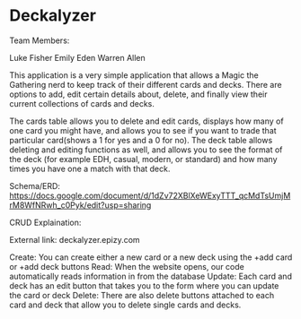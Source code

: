# Deckalyzer

Team Members:

Luke Fisher
Emily Eden
Warren Allen

This application is a very simple application that allows a Magic the Gathering nerd to keep track of their different cards and decks. There are options to add, edit certain details about, delete, and finally view their current collections of cards and decks. 

The cards table allows you to delete and edit cards, displays how many of one card you might have, and allows you to see if you want to trade that particular card(shows a 1 for yes and a 0 for no). The deck table allows deleting and editing functions as well, and allows you to see the format of the deck (for example EDH, casual, modern, or standard) and how many times you have one a match with that deck.

Schema/ERD:
https://docs.google.com/document/d/1dZv72XBlXeWExyTTT_qcMdTsUmjMrM8WfNRwh_c0Pyk/edit?usp=sharing

CRUD Explaination:

External link: deckalyzer.epizy.com

Create: You can create either a new card or a new deck using the +add card or +add deck buttons
Read: When the website opens, our code automatically reads information in from the database
Update: Each card and deck has an edit button that takes you to the form where you can update the card or deck
Delete: There are also delete buttons attached to each card and deck that allow you to delete single cards and decks.
